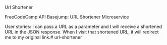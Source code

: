 Url Shortener

FreeCodeCamp API Basejump: URL Shortener Microservice

User stories:
I can pass a URL as a parameter and I will receive a shortened URL in the JSON response.
When I visit that shortened URL, it will redirect me to my original link.# url-shortener
